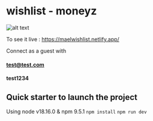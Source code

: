 # wishlist - moneyz

![alt text](https://github.com/maelgff/wishlist/assets/85218210/0a7d3669-9b05-417f-b92a-55fa5ea32375)

To see it live : https://maelwishlist.netlify.app/

Connect as a guest with 
#### test@test.com 
#### test1234

## Quick starter to launch the project
Using node v18.16.0 & npm 9.5.1
`npm install`
`npm run dev`